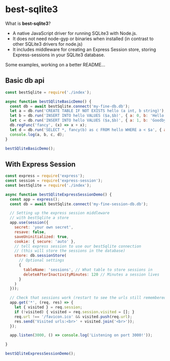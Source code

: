 # best-sqlite3
What is **best-sqlite3**?
* A native JavaScript driver for running SQLite3 with Node.js.
* It does not need node-gyp or binaries when installed (in contrast to other SQLite3 drivers for node.js)
* It includes middleware for creating an Express Session store, storing Express-sessions in your SQLite3 database.

Some examples, working on a better README...

## Basic db api
```js
const bestSqlite = require('./index');

async function bestSQliteBasicDemo() {
  const db = await bestSqlite.connect('my-fine-db.db');
  let a = db.run('CREATE TABLE IF NOT EXISTS hello (a int, b string)');
  let b = db.run('INSERT INTO hello VALUES ($a,$b)', { a: 0, b: 'Hello' });
  let c = db.run('INSERT INTO hello VALUES ($a,$b)', { a: 1, b: 'Goodbye' });
  db.regFunc('fancy', (x) => x + x);
  let d = db.run('SELECT *, fancy(b) as c FROM hello WHERE a < $a', { a: 3 });
  console.log(a, b, c, d);
}

bestSQliteBasicDemo();
```

## With Express Session
```js
const express = require('express');
const session = require('express-session');
const bestSqlite = require('./index');

async function bestSQliteExpressSessionDemo() {
  const app = express();
  const db = await bestSqlite.connect('my-fine-session-db.db');

  // Setting up the express session middleware
  // with bestSqlite a store
  app.use(session({
    secret: 'your own secret',
    resave: false,
    saveUninitialized: true,
    cookie: { secure: 'auto' },
    // tell express session to use our bestSqlite connection
    // (this will store the sessions in the database)
    store: db.sessionStore(
      // Optional settings
      {
        tableName: 'sessions', // What table to store sessions in
        deleteAfterInactivityMinutes: 120 // Minutes a session lives
      }
    )
  }));

  // Check that sessions work (restart to see the urls still remembered)
  app.get('*', (req, res) => {
    let { visited } = req.session;
    if (!visited) { visited = req.session.visited = []; }
    req.url !== '/favicon.ico' && visited.push(req.url);
    res.send('Visited urls:<br>' + visited.join('<br>'));
  });

  app.listen(3000, () => console.log('Listening on port 3000!'));

}

bestSQliteExpressSessionDemo();
```